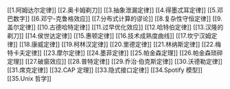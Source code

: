 [[1.阿姆达尔定律]]
[[2.奥卡姆剃刀]]
[[3.抽象泄漏定律]]
[[4.得墨忒耳定律]]
[[5.邓巴数字]]
[[6.邓宁-克鲁格效应]]
[[7.分布式计算的谬论]]
[[8.复杂性守恒定律]]
[[9.盖尔定律]]
[[10.古德哈特定律]]
[[11.过早优化效应]]
[[12.哈特伯定律]]
[[13.汉隆的剃刀]]
[[14.侯世达定律]]
[[15.惠顿定律]]
[[16.技术成熟度曲线]]
[[17.坎宁汉姆定律]]
[[18.康威定律]]
[[19.柯林汉定律]]
[[20.里德定律]]
[[21.林纳斯定律]]
[[22.梅特卡夫定律]]
[[23.摩尔定律]]
[[24.墨菲定律]]
[[25.帕金森定理]]
[[26.帕金森琐碎定理]]
[[27.破窗效应]]
[[28.普特定律]]
[[29.乔治·伯克斯定律]]
[[30.沃德勒定律]]
[[31.席克定律]]
[[32.CAP 定理]]
[[33.隐式接口定律]]
[[34.Spotify 模型]]
[[35.Unix 哲学]]